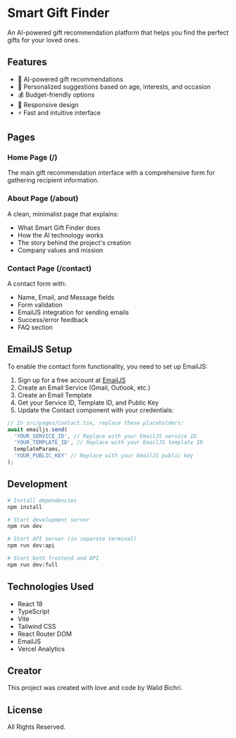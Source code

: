 # Smart Gift Finder

An AI-powered gift recommendation platform that helps you find the perfect gifts for your loved ones.

## Features

- 🤖 AI-powered gift recommendations
- 🎯 Personalized suggestions based on age, interests, and occasion
- 💰 Budget-friendly options
- 📱 Responsive design
- ⚡ Fast and intuitive interface

## Pages

### Home Page (/)
The main gift recommendation interface with a comprehensive form for gathering recipient information.

### About Page (/about)
A clean, minimalist page that explains:
- What Smart Gift Finder does
- How the AI technology works
- The story behind the project's creation
- Company values and mission

### Contact Page (/contact)
A contact form with:
- Name, Email, and Message fields
- Form validation
- EmailJS integration for sending emails
- Success/error feedback
- FAQ section

## EmailJS Setup

To enable the contact form functionality, you need to set up EmailJS:

1. Sign up for a free account at [EmailJS](https://www.emailjs.com/)
2. Create an Email Service (Gmail, Outlook, etc.)
3. Create an Email Template
4. Get your Service ID, Template ID, and Public Key
5. Update the Contact component with your credentials:

```typescript
// In src/pages/Contact.tsx, replace these placeholders:
await emailjs.send(
  'YOUR_SERVICE_ID', // Replace with your EmailJS service ID
  'YOUR_TEMPLATE_ID', // Replace with your EmailJS template ID
  templateParams,
  'YOUR_PUBLIC_KEY' // Replace with your EmailJS public key
);
```

## Development

```bash
# Install dependencies
npm install

# Start development server
npm run dev

# Start API server (in separate terminal)
npm run dev:api

# Start both frontend and API
npm run dev:full
```

## Technologies Used

- React 18
- TypeScript
- Vite
- Tailwind CSS
- React Router DOM
- EmailJS
- Vercel Analytics

## Creator

This project was created with love and code by Walid Bichri.

## License

All Rights Reserved. 
